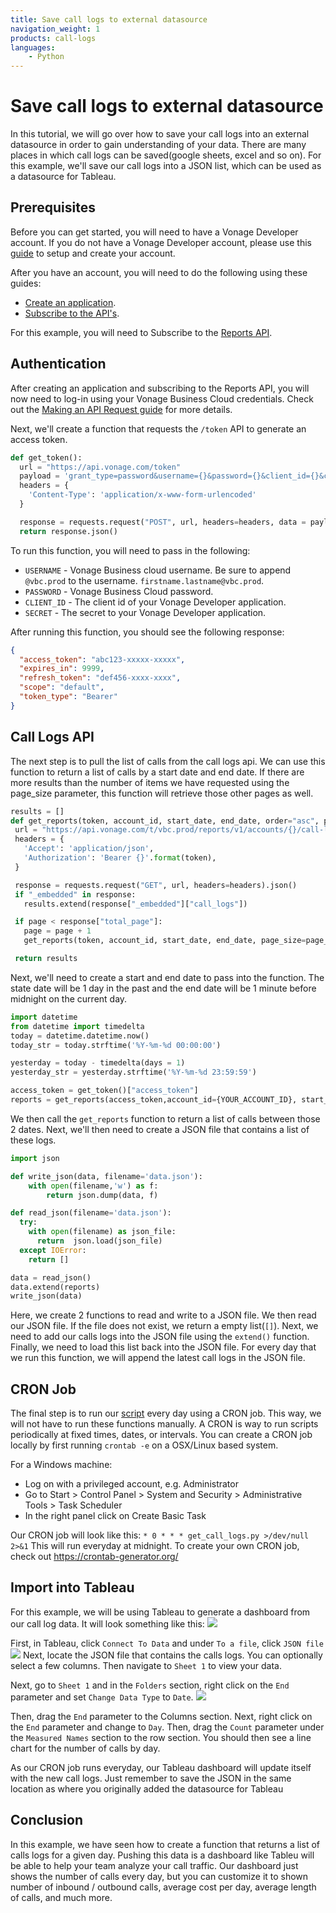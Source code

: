 ```yaml
---
title: Save call logs to external datasource
navigation_weight: 1
products: call-logs
languages:
    - Python
---
```


# Save call logs to external datasource

In this tutorial, we will go over how to save your call logs into an external datasource in order to gain understanding of your data. There are many places in which call logs can be saved(google sheets, excel and so on). For this example, we'll save our call logs into a JSON list, which can be used as a datasource for Tableau.

## Prerequisites

Before you can get started, you will need to have a Vonage Developer account. If you do not have a Vonage Developer account, please use this [guide](_documentation/en/concepts/guides/create-a-developer-account.md) to setup and create your account.

After you have an account, you will need to do the following using these guides:

* [Create an application](_documentation/en/concepts/guides/create-an-application.md).
* [Subscribe to the API's](_documentation/en/concepts/guides/create-an-application.md).

For this example, you will need to Subscribe to the [Reports API](_documentation/en/reports/overview.md).

## Authentication

After creating an application and subscribing to the Reports API, you will now need to log-in using your Vonage Business Cloud credentials. Check out the [Making an API Request guide](_documentation/en/concepts/guides/make-an-api-request.md) for more details.

Next, we'll create a function that requests the `/token` API to generate an access token.

```python
def get_token():
  url = "https://api.vonage.com/token"
  payload = 'grant_type=password&username={}&password={}&client_id={}&client_secret={}'.format(USERNAME, PASSWORD, CLIENT_ID, SECRET)
  headers = {
    'Content-Type': 'application/x-www-form-urlencoded'
  }

  response = requests.request("POST", url, headers=headers, data = payload)
  return response.json()
  ```

To run this function, you will need to pass in the following:

* `USERNAME` - Vonage Business cloud username. Be sure to append `@vbc.prod` to the username. `firstname.lastname@vbc.prod`.
* `PASSWORD` - Vonage Business Cloud password.
* `CLIENT_ID` - The client id of your Vonage Developer application.
* `SECRET` - The secret to your Vonage Developer application.

After running this function, you should see the following response:

```json
{
  "access_token": "abc123-xxxxx-xxxxx",
  "expires_in": 9999,
  "refresh_token": "def456-xxxx-xxxx",
  "scope": "default",
  "token_type": "Bearer"
}
 ```

 ## Call Logs API
 The next step is to pull the list of calls from the call logs api. We can use this function to return a list of calls by a start date and end date. If there are more results than the number of items we have requested using the page_size parameter, this function will retrieve those other pages as well.

 ```Python
results = []
def get_reports(token, account_id, start_date, end_date, order="asc", page_size=10, page=1):
  url = "https://api.vonage.com/t/vbc.prod/reports/v1/accounts/{}/call-logs?start:gte={}&start:lte={}&page_size={}&page={}&order={}".format(account_id, start_date, end_date, page_size, page, order)
  headers = {
    'Accept': 'application/json',
    'Authorization': 'Bearer {}'.format(token),
  }

  response = requests.request("GET", url, headers=headers).json()
  if "_embedded" in response:
    results.extend(response["_embedded"]["call_logs"])

  if page < response["total_page"]:
    page = page + 1
    get_reports(token, account_id, start_date, end_date, page_size=page_size, page=page)

  return results
```

Next, we'll need to create a start and end date to pass into the function. The state date will be 1 day in the past and the end date will be 1 minute before midnight on the current day.

```python
import datetime
from datetime import timedelta
today = datetime.datetime.now()
today_str = today.strftime('%Y-%m-%d 00:00:00')

yesterday = today - timedelta(days = 1)
yesterday_str = yesterday.strftime('%Y-%m-%d 23:59:59')

access_token = get_token()["access_token"]
reports = get_reports(access_token,account_id={YOUR_ACCOUNT_ID}, start_date=today_str, end_date=yesterday_str)
```
We then call the `get_reports` function to return a list of calls between those 2 dates. Next, we'll then need to create a JSON file that contains a list of these logs.
```Python
import json

def write_json(data, filename='data.json'):
    with open(filename,'w') as f:
        return json.dump(data, f)

def read_json(filename='data.json'):
  try:
    with open(filename) as json_file:
      return  json.load(json_file)
  except IOError:
    return []

data = read_json()
data.extend(reports)
write_json(data)
```

Here, we create 2 functions to read and write to a JSON file. We then read our JSON file. If the file does not exist, we return a empty list(`[]`). Next, we need to add our calls logs into the JSON file using the `extend()` function. Finally, we need to load this list back into the JSON file. For every day that we run this function, we will append the latest call logs in the JSON file.

## CRON Job
The final step is to run our [script](https://gist.github.com/tbass134/86965b64e69b05720d932d4e708e3c01) every day using a CRON job. This way, we will not have to run these functions manually. A CRON is way to run scripts periodically at fixed times, dates, or intervals.
You can create a CRON job locally by first running `crontab -e` on a OSX/Linux based system.

For a Windows machine:
* Log on with a privileged account, e.g. Administrator
* Go to Start > Control Panel > System and Security > Administrative Tools > Task Scheduler
* In the right panel click on Create Basic Task

Our CRON job will look like this:
`* 0 * * * get_call_logs.py >/dev/null 2>&1`
This will run everyday at midnight. To create your own CRON job, check out https://crontab-generator.org/

## Import into Tableau
For this example, we will be using Tableau to generate a dashboard from our call log data. It will look something like this:
![](/images/use_cases/call-logs-to-external-datasource/tableau_dashboard.png)

First, in Tableau, click `Connect To Data` and under `To a file`, click `JSON file`
![](/images/use_cases/call-logs-to-external-datasource/tableau_connect_to_json.png)
Next, locate the JSON file that contains the calls logs. You can optionally select a few columns. Then navigate to `Sheet 1` to view your data.

Next, go to `Sheet 1` and in the `Folders` section, right click on the `End` parameter and set `Change Data Type` to `Date`.
![](/images/use_cases/call-logs-to-external-datasource/tableau_change_end_parmeter.png)

Then, drag the `End` parameter to the Columns section. Next, right click on the `End` parameter and change to `Day`.
Then, drag the `Count` parameter under the `Measured Names` section to the row section. You should then see a line chart for the number of calls by day.

As our CRON job runs everyday, our Tableau dashboard will update itself with the new call logs. Just remember to save the JSON in the same location as where you originally added the datasource for Tableau

## Conclusion
In this example, we have seen how to create a function that returns a list of calls logs for a given day. Pushing this data is a dashboard like Tableu will be able to help your team analyze your call traffic. Our dashboard just shows the number of calls every day, but you can customize it to shown number of inbound / outbound calls, average cost per day, average length of calls, and much more. 
